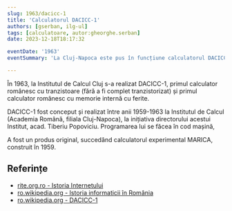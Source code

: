 ```yaml
---
slug: 1963/dacicc-1
title: 'Calculatorul DACICC-1'
authors: [gserban, ilg-ul]
tags: [calculatoare, autor:gheorghe.serban]
date: 2023-12-18T18:17:32

eventDate: '1963'
eventSummary: 'La Cluj-Napoca este pus în funcțiune calculatorul DACICC-1'

---
```


În 1963, la Institutul de Calcul Cluj s-a realizat DACICC-1,
primul calculator românesc cu tranzistoare (fără a fi complet tranzistorizat)
și primul calculator românesc cu memorie internă cu ferite.

<!-- truncate -->

DACICC-1 fost conceput și realizat între anii 1959-1963 la
Institutul de Calcul (Academia Română, filiala Cluj-Napoca),
la inițiativa directorului acestui Institut, acad. Tiberiu Popoviciu.
Programarea lui se făcea în cod mașină,

A fost un produs original, succedând calculatorul experimental MARICA,
construit în 1959.

## Referințe

- [rite.org.ro - Istoria Internetului](https://rite.org.ro/istoria-internetului/)
- [ro.wikipedia.org - Istoria informaticii în România](https://ro.wikipedia.org/wiki/Istoria_informaticii_în_România)
- [ro.wikipedia.org - DACICC-1](https://ro.wikipedia.org/wiki/DACICC-1)
